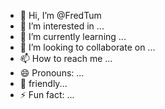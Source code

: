 - 👋 Hi, I’m @FredTum
- 👀 I’m interested in ...
- 🌱 I’m currently learning ...
- 💞️ I’m looking to collaborate on ...
- 📫 How to reach me ...
- 😄 Pronouns: ...
- 🤝 friendly... 
- ⚡ Fun fact: ...

<!---
FredTum/FredTum is a ✨ special ✨ repository because its `README.md` (this file) appears on your GitHub profile.
You can click the Preview link to take a look at your changes.
--->
